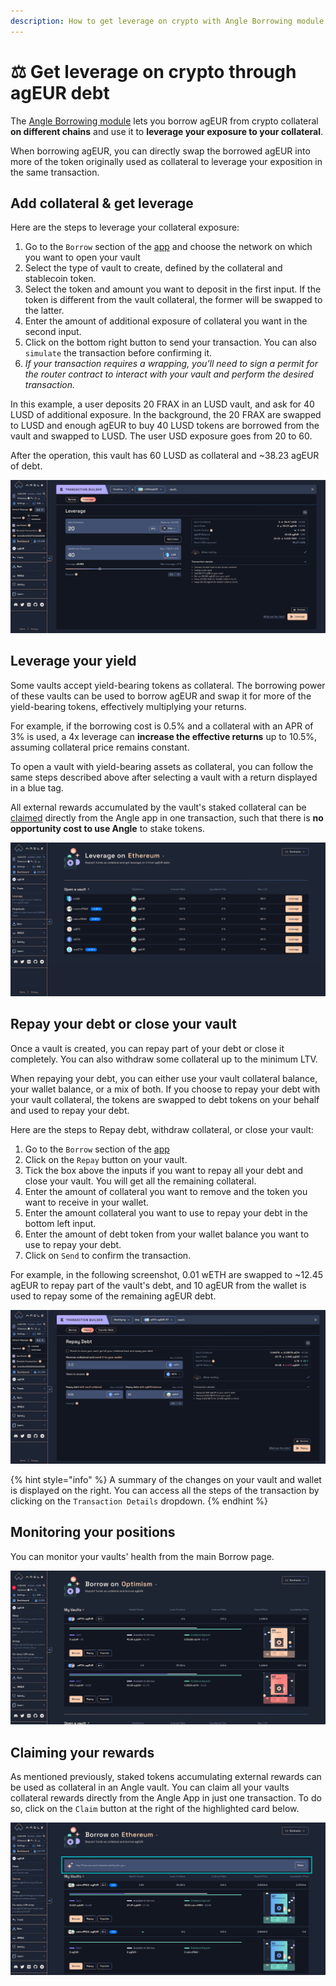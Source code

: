```yaml
---
description: How to get leverage on crypto with Angle Borrowing module
---
```


# ⚖️ Get leverage on crypto through agEUR debt

The [Angle Borrowing module](/borrowing-module/README.md) lets you borrow agEUR from crypto collateral **on different chains** and use it to **leverage your exposure to your collateral**.

When borrowing agEUR, you can directly swap the borrowed agEUR into more of the token originally used as collateral to leverage your exposition in the same transaction.

## Add collateral & get leverage

Here are the steps to leverage your collateral exposure:

1. Go to the `Borrow` section of the [app](https://app.angle.money/#/borrow) and choose the network on which you want to open your vault
2. Select the type of vault to create, defined by the collateral and stablecoin token.
3. Select the token and amount you want to deposit in the first input. If the token is different from the vault collateral, the former will be swapped to the latter.
4. Enter the amount of additional exposure of collateral you want in the second input.
5. Click on the bottom right button to send your transaction. You can also `simulate` the transaction before confirming it.
6. _If your transaction requires a wrapping, you'll need to sign a permit for the router contract to interact with your vault and perform the desired transaction._

In this example, a user deposits 20 FRAX in an LUSD vault, and ask for 40 LUSD of additional exposure. In the background, the 20 FRAX are swapped to LUSD and enough agEUR to buy 40 LUSD tokens are borrowed from the vault and swapped to LUSD. The user USD exposure goes from 20 to 60.

After the operation, this vault has 60 LUSD as collateral and ~38.23 agEUR of debt.

![Leverage with LUSD](/.gitbook/assets/leverage-lusd.png)

## Leverage your yield

Some vaults accept yield-bearing tokens as collateral. The borrowing power of these vaults can be used to borrow agEUR and swap it for more of the yield-bearing tokens, effectively multiplying your returns.

For example, if the borrowing cost is 0.5% and a collateral with an APR of 3% is used, a 4x leverage can **increase the effective returns** up to 10.5%, assuming collateral price remains constant.

To open a vault with yield-bearing assets as collateral, you can follow the same steps described above after selecting a vault with a return displayed in a blue tag.

All external rewards accumulated by the vault's staked collateral can be [claimed](#claiming-your-rewards) directly from the Angle app in one transaction, such that there is **no opportunity cost to use Angle** to stake tokens.

![Leverage with LUSD](/.gitbook/assets/leverage-yield.png)

## Repay your debt or close your vault

Once a vault is created, you can repay part of your debt or close it completely. You can also withdraw some collateral up to the minimum LTV.

When repaying your debt, you can either use your vault collateral balance, your wallet balance, or a mix of both. If you choose to repay your debt with your vault collateral, the tokens are swapped to debt tokens on your behalf and used to repay your debt.

Here are the steps to Repay debt, withdraw collateral, or close your vault:

1. Go to the `Borrow` section of the [app](https://app.angle.money/#/borrow)
2. Click on the `Repay` button on your vault.
3. Tick the box above the inputs if you want to repay all your debt and close your vault. You will get all the remaining collateral.
4. Enter the amount of collateral you want to remove and the token you want to receive in your wallet.
5. Enter the amount collateral you want to use to repay your debt in the bottom left input.
6. Enter the amount of debt token from your wallet balance you want to use to repay your debt.
7. Click on `Send` to confirm the transaction.

For example, in the following screenshot, 0.01 wETH are swapped to ~12.45 agEUR to repay part of the vault's debt, and 10 agEUR from the wallet is used to repay some of the remaining agEUR debt.

![Repay and withdraw](/.gitbook/assets/repay2.png)

{% hint style="info" %}
A summary of the changes on your vault and wallet is displayed on the right. You can access all the steps of the transaction by clicking on the `Transaction Details` dropdown.
{% endhint %}

## Monitoring your positions

You can monitor your vaults' health from the main Borrow page.

![Vaults list](../../../.gitbook/assets/vaults-list.png)

## Claiming your rewards

As mentioned previously, staked tokens accumulating external rewards can be used as collateral in an Angle vault. You can claim all your vaults collateral rewards directly from the Angle App in just one transaction. To do so, click on the `Claim` button at the right of the highlighted card below.

![CLaim vaults rewards](../../../.gitbook/assets/claim-vault-rewards.png)
